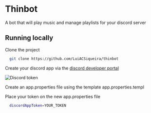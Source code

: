 
# Thinbot

A bot that will play music and manage playlists for your discord server

## Running locally

Clone the project

```bash
  git clone https://github.com/LuiACSiqueira/thinbot
```

Create your discord app via the [discord developer portal](https://discord.com/developers/applications/)

![Discord token](https://i.ibb.co/JdvGrV1/token-test.png)

Create an app.properties file using the template app.properties.templ

Place your token on the new app.properties file
```bash
  discordAppToken=YOUR_TOKEN
```
